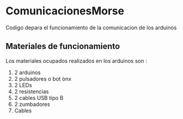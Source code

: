 # ComunicacionesMorse

Codigo depara el funcionamiento de la comunicacion de los arduinos

## Materiales de funcionamiento

Los materiales ocupados realizados en los arduinos son :

1) 2 arduinos
2) 2 pulsadores o bot ́onx
3) 2 LEDs
4) 2 resistencias
5) 2 cables USB tipo B
6) 2 zumbadores
7) Cables

